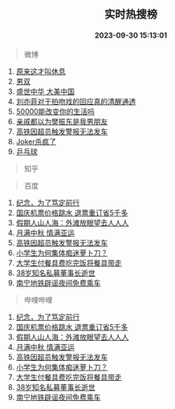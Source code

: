 <div align="center"><h2>实时热搜榜</h2><h4>2023-09-30 15:13:01</h4></div>

> 微博  

1. [原来这才叫休息](https://s.weibo.com/weibo?q=%E5%8E%9F%E6%9D%A5%E8%BF%99%E6%89%8D%E5%8F%AB%E4%BC%91%E6%81%AF&t=31&band_rank=1&Refer=top)<br />
2. [男双](https://s.weibo.com/weibo?q=%E7%94%B7%E5%8F%8C&t=31&band_rank=2&Refer=top)<br />
3. [盛世中华 大美中国](https://s.weibo.com/weibo?q=%23%E7%9B%9B%E4%B8%96%E4%B8%AD%E5%8D%8E%20%E5%A4%A7%E7%BE%8E%E4%B8%AD%E5%9B%BD%23&t=31&band_rank=3&Refer=top)<br />
4. [刘亦菲对于拍吻戏的回应真的清醒通透](https://s.weibo.com/weibo?q=%E5%88%98%E4%BA%A6%E8%8F%B2%E5%AF%B9%E4%BA%8E%E6%8B%8D%E5%90%BB%E6%88%8F%E7%9A%84%E5%9B%9E%E5%BA%94%E7%9C%9F%E7%9A%84%E6%B8%85%E9%86%92%E9%80%9A%E9%80%8F&t=31&band_rank=4&Refer=top)<br />
5. [50000能改变你的生活吗](https://s.weibo.com/weibo?q=%2350000%E8%83%BD%E6%94%B9%E5%8F%98%E4%BD%A0%E7%9A%84%E7%94%9F%E6%B4%BB%E5%90%97%23&t=31&band_rank=5&Refer=top)<br />
6. [亲戚都以为樊振东是我男朋友](https://s.weibo.com/weibo?q=%23%E4%BA%B2%E6%88%9A%E9%83%BD%E4%BB%A5%E4%B8%BA%E6%A8%8A%E6%8C%AF%E4%B8%9C%E6%98%AF%E6%88%91%E7%94%B7%E6%9C%8B%E5%8F%8B%23&t=31&band_rank=6&Refer=top)<br />
7. [高铁因超员触发警报无法发车](https://s.weibo.com/weibo?q=%23%E9%AB%98%E9%93%81%E5%9B%A0%E8%B6%85%E5%91%98%E8%A7%A6%E5%8F%91%E8%AD%A6%E6%8A%A5%E6%97%A0%E6%B3%95%E5%8F%91%E8%BD%A6%23&t=31&band_rank=7&Refer=top)<br />
8. [Joker杀疯了](https://s.weibo.com/weibo?q=%23Joker%E6%9D%80%E7%96%AF%E4%BA%86%23&t=31&band_rank=8&Refer=top)<br />
9. [乒乓球](https://s.weibo.com/weibo?q=%E4%B9%92%E4%B9%93%E7%90%83&t=31&band_rank=9&Refer=top)<br />

> 知乎  


> 百度  

1. [纪念，为了笃定前行](https://www.baidu.com/s?wd=%E7%BA%AA%E5%BF%B5%EF%BC%8C%E4%B8%BA%E4%BA%86%E7%AC%83%E5%AE%9A%E5%89%8D%E8%A1%8C&sa=fyb_news&rsv_dl=fyb_news)<br />
2. [国庆机票价格跳水 退票重订省5千多](https://www.baidu.com/s?wd=%E5%9B%BD%E5%BA%86%E6%9C%BA%E7%A5%A8%E4%BB%B7%E6%A0%BC%E8%B7%B3%E6%B0%B4+%E9%80%80%E7%A5%A8%E9%87%8D%E8%AE%A2%E7%9C%815%E5%8D%83%E5%A4%9A&sa=fyb_news&rsv_dl=fyb_news)<br />
3. [假期人山人海：外滩放眼望去人人人](https://www.baidu.com/s?wd=%E5%81%87%E6%9C%9F%E4%BA%BA%E5%B1%B1%E4%BA%BA%E6%B5%B7%EF%BC%9A%E5%A4%96%E6%BB%A9%E6%94%BE%E7%9C%BC%E6%9C%9B%E5%8E%BB%E4%BA%BA%E4%BA%BA%E4%BA%BA&sa=fyb_news&rsv_dl=fyb_news)<br />
4. [月满中秋 情满亚运](https://www.baidu.com/s?wd=%E6%9C%88%E6%BB%A1%E4%B8%AD%E7%A7%8B+%E6%83%85%E6%BB%A1%E4%BA%9A%E8%BF%90&sa=fyb_news&rsv_dl=fyb_news)<br />
5. [高铁因超员触发警报无法发车](https://www.baidu.com/s?wd=%E9%AB%98%E9%93%81%E5%9B%A0%E8%B6%85%E5%91%98%E8%A7%A6%E5%8F%91%E8%AD%A6%E6%8A%A5%E6%97%A0%E6%B3%95%E5%8F%91%E8%BD%A6&sa=fyb_news&rsv_dl=fyb_news)<br />
6. [小学生为何集体痴迷萝卜刀？](https://www.baidu.com/s?wd=%E5%B0%8F%E5%AD%A6%E7%94%9F%E4%B8%BA%E4%BD%95%E9%9B%86%E4%BD%93%E7%97%B4%E8%BF%B7%E8%90%9D%E5%8D%9C%E5%88%80%EF%BC%9F&sa=fyb_news&rsv_dl=fyb_news)<br />
7. [大学生付餐具费吃完饭将餐具带走](https://www.baidu.com/s?wd=%E5%A4%A7%E5%AD%A6%E7%94%9F%E4%BB%98%E9%A4%90%E5%85%B7%E8%B4%B9%E5%90%83%E5%AE%8C%E9%A5%AD%E5%B0%86%E9%A4%90%E5%85%B7%E5%B8%A6%E8%B5%B0&sa=fyb_news&rsv_dl=fyb_news)<br />
8. [38岁知名私募董事长逝世](https://www.baidu.com/s?wd=38%E5%B2%81%E7%9F%A5%E5%90%8D%E7%A7%81%E5%8B%9F%E8%91%A3%E4%BA%8B%E9%95%BF%E9%80%9D%E4%B8%96&sa=fyb_news&rsv_dl=fyb_news)<br />
9. [南宁地铁辟谣夜间免费乘车](https://www.baidu.com/s?wd=%E5%8D%97%E5%AE%81%E5%9C%B0%E9%93%81%E8%BE%9F%E8%B0%A3%E5%A4%9C%E9%97%B4%E5%85%8D%E8%B4%B9%E4%B9%98%E8%BD%A6&sa=fyb_news&rsv_dl=fyb_news)<br />

> 哔哩哔哩  

1. [纪念，为了笃定前行](https://www.baidu.com/s?wd=%E7%BA%AA%E5%BF%B5%EF%BC%8C%E4%B8%BA%E4%BA%86%E7%AC%83%E5%AE%9A%E5%89%8D%E8%A1%8C&sa=fyb_news&rsv_dl=fyb_news)<br />
2. [国庆机票价格跳水 退票重订省5千多](https://www.baidu.com/s?wd=%E5%9B%BD%E5%BA%86%E6%9C%BA%E7%A5%A8%E4%BB%B7%E6%A0%BC%E8%B7%B3%E6%B0%B4+%E9%80%80%E7%A5%A8%E9%87%8D%E8%AE%A2%E7%9C%815%E5%8D%83%E5%A4%9A&sa=fyb_news&rsv_dl=fyb_news)<br />
3. [假期人山人海：外滩放眼望去人人人](https://www.baidu.com/s?wd=%E5%81%87%E6%9C%9F%E4%BA%BA%E5%B1%B1%E4%BA%BA%E6%B5%B7%EF%BC%9A%E5%A4%96%E6%BB%A9%E6%94%BE%E7%9C%BC%E6%9C%9B%E5%8E%BB%E4%BA%BA%E4%BA%BA%E4%BA%BA&sa=fyb_news&rsv_dl=fyb_news)<br />
4. [月满中秋 情满亚运](https://www.baidu.com/s?wd=%E6%9C%88%E6%BB%A1%E4%B8%AD%E7%A7%8B+%E6%83%85%E6%BB%A1%E4%BA%9A%E8%BF%90&sa=fyb_news&rsv_dl=fyb_news)<br />
5. [高铁因超员触发警报无法发车](https://www.baidu.com/s?wd=%E9%AB%98%E9%93%81%E5%9B%A0%E8%B6%85%E5%91%98%E8%A7%A6%E5%8F%91%E8%AD%A6%E6%8A%A5%E6%97%A0%E6%B3%95%E5%8F%91%E8%BD%A6&sa=fyb_news&rsv_dl=fyb_news)<br />
6. [小学生为何集体痴迷萝卜刀？](https://www.baidu.com/s?wd=%E5%B0%8F%E5%AD%A6%E7%94%9F%E4%B8%BA%E4%BD%95%E9%9B%86%E4%BD%93%E7%97%B4%E8%BF%B7%E8%90%9D%E5%8D%9C%E5%88%80%EF%BC%9F&sa=fyb_news&rsv_dl=fyb_news)<br />
7. [大学生付餐具费吃完饭将餐具带走](https://www.baidu.com/s?wd=%E5%A4%A7%E5%AD%A6%E7%94%9F%E4%BB%98%E9%A4%90%E5%85%B7%E8%B4%B9%E5%90%83%E5%AE%8C%E9%A5%AD%E5%B0%86%E9%A4%90%E5%85%B7%E5%B8%A6%E8%B5%B0&sa=fyb_news&rsv_dl=fyb_news)<br />
8. [38岁知名私募董事长逝世](https://www.baidu.com/s?wd=38%E5%B2%81%E7%9F%A5%E5%90%8D%E7%A7%81%E5%8B%9F%E8%91%A3%E4%BA%8B%E9%95%BF%E9%80%9D%E4%B8%96&sa=fyb_news&rsv_dl=fyb_news)<br />
9. [南宁地铁辟谣夜间免费乘车](https://www.baidu.com/s?wd=%E5%8D%97%E5%AE%81%E5%9C%B0%E9%93%81%E8%BE%9F%E8%B0%A3%E5%A4%9C%E9%97%B4%E5%85%8D%E8%B4%B9%E4%B9%98%E8%BD%A6&sa=fyb_news&rsv_dl=fyb_news)<br />
